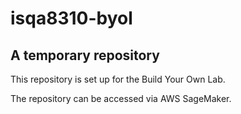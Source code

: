 # isqa8310-byol
## A temporary repository
This repository is set up for the Build Your Own Lab.

The repository can be accessed via AWS SageMaker.
